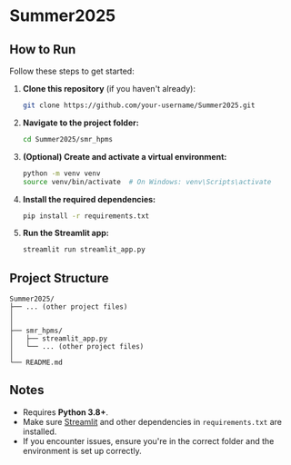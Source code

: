 # Summer2025


## How to Run

Follow these steps to get started:

1. **Clone this repository** (if you haven't already):

   ```bash
   git clone https://github.com/your-username/Summer2025.git


2. **Navigate to the project folder:**

   ```bash
   cd Summer2025/smr_hpms
   ```

3. **(Optional) Create and activate a virtual environment:**

   ```bash
   python -m venv venv
   source venv/bin/activate  # On Windows: venv\Scripts\activate
   ```

4. **Install the required dependencies:**

   ```bash
   pip install -r requirements.txt
   ```

5. **Run the Streamlit app:**

   ```bash
   streamlit run streamlit_app.py
   ```

## Project Structure

```
Summer2025/
├── ... (other project files)
│  
│  
├── smr_hpms/
│   ├── streamlit_app.py
│   └── ... (other project files)
│
└── README.md
```

## Notes

* Requires **Python 3.8+**.
* Make sure [Streamlit](https://streamlit.io/) and other dependencies in `requirements.txt` are installed.
* If you encounter issues, ensure you're in the correct folder and the environment is set up correctly.
